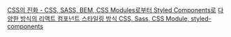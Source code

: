 [CSS의 진화 - CSS, SASS, BEM, CSS Modules로부터 Styled Components로](https://orezytivarg.github.io/css-evolution-from-css-sass-bem-css-modules-to-styled-components/)
[다양한 방식의 리액트 컴포넌트 스타일링 방식 CSS, Sass, CSS Module, styled-components](https://velog.io/@velopert/react-component-styling)

